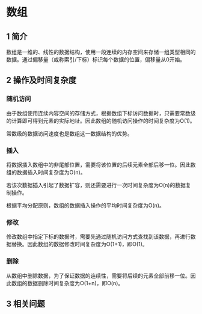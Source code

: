 # 数组

## 1 简介

数组是一维的、线性的数据结构，使用一段连续的内存空间来存储一组类型相同的数据。通过偏移量（或称索引/下标）标识每个数据的位置，偏移量从0开始。

## 2 操作及时间复杂度

### 随机访问

由于数组使用连续内容空间的存储方式，根据数组下标访问数据时，只需要常数级的计算即可得到元素的实际地址。因此数组的随机访问操作的时间复杂度为O(1)。

常数级的数据访问速度也是数组这一数据结构的优势。

### 插入

将数据插入数组中的非尾部位置，需要将该位置的后续元素全部后移一位。因此数组的数据插入时间复杂度为O(n)。

若该次数据插入引起了数据扩容，则还需要进行一次时间复杂度为O(n)的数据复制操作。

根据平均分配原则，数组的数据插入操作的平均时间复杂度为O(n)。

### 修改

修改数组中指定下标的数据时，需要先通过随机访问方式查找到该数据，再进行数据替换。因此数组的数据修改时间复杂度为O(1+1)，即O(1)。

### 删除

从数组中删除数据，为了保证数据的连续性，需要将后续的元素全部前移一位。因此数组的数据删除时间复杂度为O(1+n)，即O(n)。

## 3 相关问题

[11.container-with-most-water]: ../leetcode/0011-container-with-most-water.md
[283.move-zeroes]: ../leetcode/0283-move-zeroes.md
[70.climbing-stairs]: ../leetcode/0070-climbing-stairs.md

[15.3sum]: ../leetcode/0015-3sum.md

[1.two-sum]: ../leetcode/0001-two-sum.md

[26.remove-duplicates-from-sorted-array]: ../leetcode/0026-remove-duplicates-from-sorted-array.md

[88.merge-sorted-array]: ../leetcode/0088-merge-sorted-array.md

[66.plus-one]: ../leetcode/0066-plus-one.md

[189.rotate-array]: ../leetcode/0189-rotate-array.md

